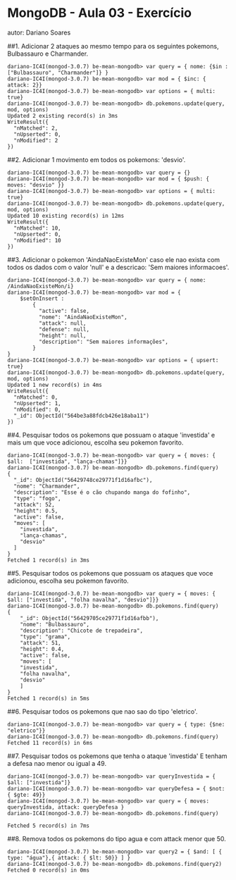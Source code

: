# MongoDB - Aula 03 - Exercício
autor: Dariano Soares

##1. Adicionar 2 ataques ao mesmo tempo para os seguintes pokemons, Bulbassauro e Charmander.

    dariano-IC4I(mongod-3.0.7) be-mean-mongodb> var query = { nome: {$in : ["Bulbassauro", "Charmander"]} }
    dariano-IC4I(mongod-3.0.7) be-mean-mongodb> var mod = { $inc: { attack: 2}}
    dariano-IC4I(mongod-3.0.7) be-mean-mongodb> var options = { multi: true}
    dariano-IC4I(mongod-3.0.7) be-mean-mongodb> db.pokemons.update(query, mod, options)
    Updated 2 existing record(s) in 3ms
    WriteResult({
      "nMatched": 2,
      "nUpserted": 0,
      "nModified": 2
    })


##2. Adicionar 1 movimento em todos os pokemons: 'desvio'.

    dariano-IC4I(mongod-3.0.7) be-mean-mongodb> var query = {}
    dariano-IC4I(mongod-3.0.7) be-mean-mongodb> var mod = { $push: { moves: "desvio" }}
    dariano-IC4I(mongod-3.0.7) be-mean-mongodb> var options = { multi: true}
    dariano-IC4I(mongod-3.0.7) be-mean-mongodb> db.pokemons.update(query, mod, options)
    Updated 10 existing record(s) in 12ms
    WriteResult({
      "nMatched": 10,
      "nUpserted": 0,
      "nModified": 10
    })

##3. Adicionar o pokemon 'AindaNaoExisteMon' caso ele nao exista com todos os dados com o valor 'null' e a descricao: 'Sem maiores informacoes'.

    dariano-IC4I(mongod-3.0.7) be-mean-mongodb> var query = { nome: /AindaNaoExisteMon/i}
    dariano-IC4I(mongod-3.0.7) be-mean-mongodb> var mod = {
        $setOnInsert :
            {
              "active": false,
              "nome": "AindaNaoExisteMon",
              "attack": null,
              "defense": null,
              "height": null,
              "description": "Sem maiores informações",
            }
    }
    dariano-IC4I(mongod-3.0.7) be-mean-mongodb> var options = { upsert: true}
    dariano-IC4I(mongod-3.0.7) be-mean-mongodb> db.pokemons.update(query, mod, options)
    Updated 1 new record(s) in 4ms
    WriteResult({
      "nMatched": 0,
      "nUpserted": 1,
      "nModified": 0,
      "_id": ObjectId("564be3a88fdcb426e18aba11")
    })


##4. Pesquisar todos os pokemons que possuam o ataque 'investida' e mais um que voce adicionou, escolha seu pokemon favorito.

    dariano-IC4I(mongod-3.0.7) be-mean-mongodb> var query = { moves: { $all:  ["investida", "lança-chamas"]}}
    dariano-IC4I(mongod-3.0.7) be-mean-mongodb> db.pokemons.find(query)
    {
      "_id": ObjectId("56429748ce29771f1d16afbc"),
      "nome": "Charmander",
      "description": "Esse é o cão chupando manga do fofinho",
      "type": "fogo",
      "attack": 52,
      "height": 0.5,
      "active": false,
      "moves": [
        "investida",
        "lança-chamas",
        "desvio"
      ]
    }
    Fetched 1 record(s) in 3ms


##5. Pesquisar todos os pokemons que possuam os ataques que voce adicionou, escolha seu pokemon favorito.

	dariano-IC4I(mongod-3.0.7) be-mean-mongodb> var query = { moves: { $all: ["investida", "folha navalha", "desvio"]}}
	dariano-IC4I(mongod-3.0.7) be-mean-mongodb> db.pokemons.find(query)
	{
		"_id": ObjectId("56429705ce29771f1d16afbb"),
		"nome": "Bulbassauro",
		"description": "Chicote de trepadeira",
		"type": "grama",
		"attack": 51,
		"height": 0.4,
		"active": false,
		"moves": [
		"investida",
		"folha navalha",
		"desvio"
		]
	}
	Fetched 1 record(s) in 5ms

##6. Pesquisar todos os pokemons que nao sao do tipo 'eletrico'.

	dariano-IC4I(mongod-3.0.7) be-mean-mongodb> var query = { type: {$ne: "eletrico"}}
	dariano-IC4I(mongod-3.0.7) be-mean-mongodb> db.pokemons.find(query)
	Fetched 11 record(s) in 6ms


##7. Pesquisar todos os pokemons que tenha o ataque 'investida' E tenham a defesa nao menor ou igual a  49.

	dariano-IC4I(mongod-3.0.7) be-mean-mongodb> var queryInvestida = { $all: ["investida"]}
	dariano-IC4I(mongod-3.0.7) be-mean-mongodb> var queryDefesa = { $not: { $gte: 49}}
	dariano-IC4I(mongod-3.0.7) be-mean-mongodb> var query = { moves: queryInvestida, attack: queryDefesa }
	dariano-IC4I(mongod-3.0.7) be-mean-mongodb> db.pokemons.find(query)

	Fetched 5 record(s) in 7ms

##8. Remova todos os pokemons do tipo agua e com attack menor que 50.

	dariano-IC4I(mongod-3.0.7) be-mean-mongodb> var query2 = { $and: [ { type: "água"},{ attack: { $lt: 50}} ] }
	dariano-IC4I(mongod-3.0.7) be-mean-mongodb> db.pokemons.find(query2)
	Fetched 0 record(s) in 0ms


